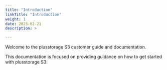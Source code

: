 ```yaml
---
title: "Introduction"
linkTitle: "Introduction"
weight: 1
date: 2023-02-21
description: >

---
```


Welcome to the plusstorage S3 customer guide and documentation.

This documentation is focused on providing guidance on how to get started with plusstorage S3.